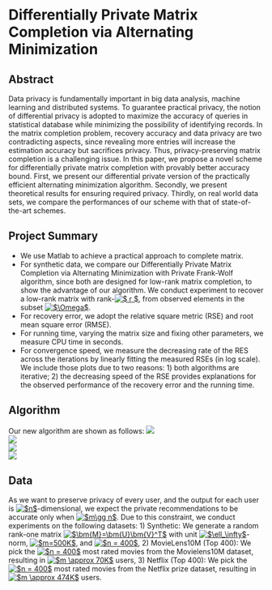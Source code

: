 # Differentially Private Matrix Completion via Alternating Minimization
## Abstract
Data privacy is fundamentally important in big data analysis, machine learning and distributed systems. To guarantee practical privacy, the notion of differential privacy is adopted to maximize the accuracy of queries in statistical database while minimizing the possibility of identifying records. In the matrix completion problem, recovery accuracy and data privacy are two contradicting aspects, since revealing more entries will increase the estimation accuracy but sacrifices privacy. Thus, privacy-preserving matrix completion is a challenging issue. In this paper, we propose a novel scheme for differentially private matrix completion with provably better accuracy bound. First, we present our differential private version of the practically efficient alternating minimization algorithm. Secondly, we present theoretical results for ensuring required privacy. Thirdly, on real world data sets, we compare the performances of our scheme with that of state-of-the-art schemes.

## Project Summary
+ We use Matlab to achieve a practical approach to complete matrix. 
+ For synthetic data, we compare our Differentially Private Matrix Completion via Alternating Minimization with Private Frank-Wolf algorithm, since both are designed for low-rank matrix completion, to show the advantage of our algorithm. We conduct experiment to recover a low-rank matrix with rank-<a href="https://www.codecogs.com/eqnedit.php?latex=$&space;r&space;$" target="_blank"><img src="https://latex.codecogs.com/gif.latex?$&space;r&space;$" title="$ r $" /></a>, from observed elements in the subset <a href="https://www.codecogs.com/eqnedit.php?latex=$\Omega$" target="_blank"><img src="https://latex.codecogs.com/gif.latex?$\Omega$" title="$\Omega$" /></a>. 
+ For recovery error, we adopt the relative square metric (RSE) and root mean square error (RMSE).
+ For running time, varying the matrix size and fixing other parameters, we measure CPU time in seconds.
+ For convergence speed, we measure the decreasing rate of the RES across the iterations by linearly fitting the measured RSEs (in log scale). We include those plots due to two reasons: 1) both algorithms are iterative; 2) the decreasing speed of the RSE provides explanations for the observed performance of the recovery error and the running time.

## Algorithm
Our new algorithm are shown as follows:
![](https://github.com/hust512/DP_Matrix_Completion_Alt_Min/raw/master/Alg/Alg2.png)  
![](https://github.com/hust512/DP_Matrix_Completion_Alt_Min/raw/master/Alg/Alg3.png)  
![](https://github.com/hust512/DP_Matrix_Completion_Alt_Min/raw/master/Alg/Alg4.png)  
![](https://github.com/hust512/DP_Matrix_Completion_Alt_Min/raw/master/Alg/Alg5.png)  


## Data
As we want to preserve privacy of every user, and the output for each user is <a href="https://www.codecogs.com/eqnedit.php?latex=$n$" target="_blank"><img src="https://latex.codecogs.com/gif.latex?$n$" title="$n$" /></a>-dimensional, we expect the private recommendations to be accurate only when <a href="https://www.codecogs.com/eqnedit.php?latex=$m\gg&space;n$" target="_blank"><img src="https://latex.codecogs.com/gif.latex?$m\gg&space;n$" title="$m\gg n$" /></a>. Due to this constraint, we conduct experiments on the following datasets: 1) Synthetic: We generate a random rank-one matrix <a href="https://www.codecogs.com/eqnedit.php?latex=$\bm{M}=\bm{U}\bm{V}^T$" target="_blank"><img src="https://latex.codecogs.com/gif.latex?$\bm{M}=\bm{U}\bm{V}^T$" title="$\bm{M}=\bm{U}\bm{V}^T$" /></a> with unit <a href="https://www.codecogs.com/eqnedit.php?latex=$\ell_\infty$" target="_blank"><img src="https://latex.codecogs.com/gif.latex?$\ell_\infty$" title="$\ell_\infty$" /></a>-norm, <a href="https://www.codecogs.com/eqnedit.php?latex=$m=500K$" target="_blank"><img src="https://latex.codecogs.com/gif.latex?$m=500K$" title="$m=500K$" /></a>, and <a href="https://www.codecogs.com/eqnedit.php?latex=$n&space;=&space;400$" target="_blank"><img src="https://latex.codecogs.com/gif.latex?$n&space;=&space;400$" title="$n = 400$" /></a>, 2) MovieLens10M (Top 400): We pick the <a href="https://www.codecogs.com/eqnedit.php?latex=$n&space;=&space;400$" target="_blank"><img src="https://latex.codecogs.com/gif.latex?$n&space;=&space;400$" title="$n = 400$" /></a> most rated movies from the Movielens10M dataset, resulting in <a href="https://www.codecogs.com/eqnedit.php?latex=$m&space;\approx&space;70K$" target="_blank"><img src="https://latex.codecogs.com/gif.latex?$m&space;\approx&space;70K$" title="$m \approx 70K$" /></a> users, 3) Netflix (Top 400): We pick the <a href="https://www.codecogs.com/eqnedit.php?latex=$n&space;=&space;400$" target="_blank"><img src="https://latex.codecogs.com/gif.latex?$n&space;=&space;400$" title="$n = 400$" /></a> most rated movies from the Netflix prize dataset, resulting in <a href="https://www.codecogs.com/eqnedit.php?latex=$m&space;\approx&space;474K$" target="_blank"><img src="https://latex.codecogs.com/gif.latex?$m&space;\approx&space;474K$" title="$m \approx 474K$" /></a> users.
